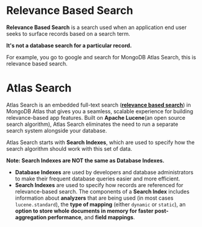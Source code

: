 # Relevance Based Search

**Relevance Based Search** is a search used when an application end user seeks to surface records based on a search term.

**It's not a database search for a particular record.**

For example, you go to google and search for MongoDB Atlas Search, this is relevance based search.

# Atlas Search

Atlas Search is an embedded full-text search (**[relevance based search](#relevance-based-search)**) in MongoDB Atlas that gives you a seamless, scalable experience for building relevance-based app features. Built on **Apache Lucene**(an open source search algorithm), Atlas Search eliminates the need to run a separate search system alongside your database.

Atlas Search starts with **Search Indexes**, which are used to specify how the search algorithm should work with this set of data.

**Note: Search Indexes are NOT the same as Database Indexes.**

-   **Database Indexes** are used by developers and database administrators to make their frequent database queries easier and more efficient.
-   **Search Indexes** are used to specify how records are referenced for relevance-based search. The components of a **Search Index** includes information about **analyzers** that are being used (in most cases `lucene.standard`), the **type of mapping** (either `dynamic` or `static`), an **option to store whole documents in memory for faster post-aggregation performance**, and **field mappings**.
